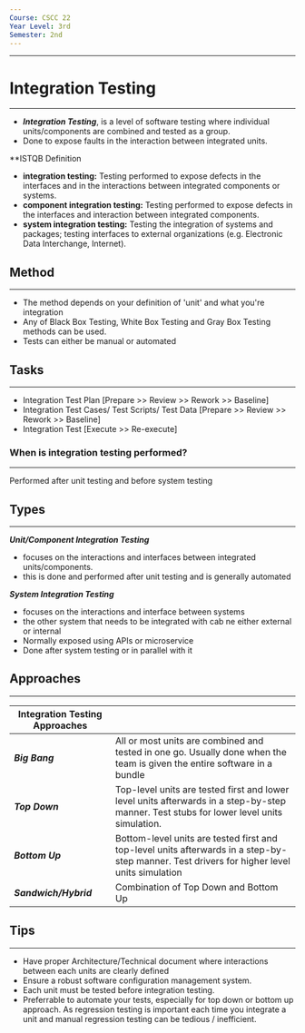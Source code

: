 ```yaml
---
Course: CSCC 22
Year Level: 3rd
Semester: 2nd
---
```

---

# Integration Testing
---
- ***Integration Testing***, is a level of software testing where individual units/components are combined and tested as a group.
- Done to expose faults in the interaction between integrated units.

**ISTQB Definition  
- **integration testing:** Testing performed to expose defects in the interfaces and in the interactions between integrated components or systems.
- **component integration testing:** Testing performed to expose defects in the interfaces and interaction between integrated components.
- **system integration testing:** Testing the integration of systems and packages; testing interfaces to external organizations (e.g. Electronic Data Interchange, Internet).

## Method
---
- The method depends on your definition of 'unit' and what you're integration
- Any of Black Box Testing, White Box Testing and Gray Box Testing methods can be used.
- Tests can either be manual or automated

## Tasks
---
- Integration Test Plan [Prepare >> Review >> Rework >> Baseline]
- Integration Test Cases/ Test Scripts/ Test Data [Prepare >> Review >> Rework >> Baseline]
- Integration Test [Execute >> Re-execute]

### When is integration testing performed?
---
Performed after unit testing and before system testing

## Types
---
***Unit/Component Integration Testing***
- focuses on the interactions and interfaces between integrated units/components.
- this is done and performed after unit testing and is generally automated

***System Integration Testing***
- focuses on the interactions and interface between systems
- the other system that needs to be integrated with cab ne either external or internal
- Normally exposed using APIs or microservice
- Done after system testing or in parallel with it

## Approaches
---

| Integration Testing Approaches |                                                                                                                                             |
| ------------------------------ | ------------------------------------------------------------------------------------------------------------------------------------------- |
| ***Big Bang***                       | All or most units are combined and tested in one go. Usually done when the team is given the entire software in a bundle                    |
| ***Top Down***                       | Top-level units are tested first and lower level units afterwards in a step-by-step manner. Test stubs for lower level units simulation.    |
| ***Bottom Up***                      | Bottom-level units are tested first and top-level units afterwards in a step-by-step manner. Test drivers for higher level units simulation |
| ***Sandwich/Hybrid***                | Combination of Top Down and Bottom Up                                                                                                       |

## Tips
---
- Have proper Architecture/Technical document where interactions between each units are clearly defined
- Ensure a robust software configuration management system.
- Each unit must be tested before integration testing.
- Preferrable to automate your tests, especially for top down or bottom up approach. As regression testing is important each time you integrate a unit and manual regression testing can be tedious / inefficient.